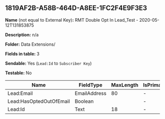 ## 1819AF2B-A58B-464D-A8EE-1FC2F4E9F3E3

**Name** (not equal to External Key)**:** RMT Double Opt In Lead_Test - 2020-05-12T131853875

**Description:** n/a

**Folder:** Data Extensions/

**Fields in table:** 3

**Sendable:** Yes (`Lead:Id` to `Subscriber Key`)

**Testable:** No

| Name | FieldType | MaxLength | IsPrimaryKey | IsNullable | DefaultValue |
| --- | --- | --- | --- | --- | --- |
| Lead:Email | EmailAddress | 80 | - | + |  |
| Lead:HasOptedOutOfEmail | Boolean |  | - | + | False |
| Lead:Id | Text | 18 | - | - |  |
